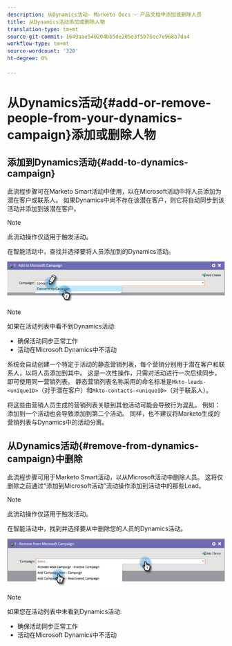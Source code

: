 ```yaml
---
description: 从Dynamics活动- Marketo Docs — 产品文档中添加或删除人员
title: 从Dynamics活动添加或删除人物
translation-type: tm+mt
source-git-commit: 1649aae540204bb5de205e3f5b75ec7e968a7da4
workflow-type: tm+mt
source-wordcount: '320'
ht-degree: 0%

---
```



# 从Dynamics活动{#add-or-remove-people-from-your-dynamics-campaign}添加或删除人物

## 添加到Dynamics活动{#add-to-dynamics-campaign}

此流程步骤可在Marketo Smart活动中使用，以在Microsoft活动中将人员添加为潜在客户或联系人。 如果Dynamics中尚不存在该潜在客户，则它将自动同步到该活动并添加到该潜在客户。

>[!NOTE]
>
>此流动操作仅适用于触发活动。

在智能活动中，查找并选择要将人员添加到的Dynamics活动。

![](assets/add-or-remove-people-from-your-dynamics-campaign-1.png)

>[!NOTE]
>
>如果在活动列表中看不到Dynamics活动:
>
>* 确保活动同步正常工作
>* 活动在Microsoft Dynamics中不活动


系统会自动创建一个特定于活动的静态营销列表，每个营销分别用于潜在客户和联系人，以将人员添加到其中。 这是一次性操作，只需对活动进行一次后续同步，即可使用同一营销列表。 静态营销列表名称采用的命名标准是`Mkto-leads-<uniqueID>`（对于潜在客户）和`Mkto-contacts-<uniqueID>`（对于联系人）。

将这些由营销人员生成的营销列表关联到其他活动可能会导致行为混乱。 例如：添加到一个活动也会导致添加到第二个活动。 同样，也不建议将Marketo生成的营销列表与Dynamics中的活动分离。

## 从Dynamics活动{#remove-from-dynamics-campaign}中删除

此流程步骤可用于Marketo Smart活动，以从Microsoft活动中删除人员。 这将仅删除之前通过“添加到Microsoft活动”流动操作添加到活动中的那些Lead。

>[!NOTE]
>
>此流动操作仅适用于触发活动。

在智能活动中，找到并选择要从中删除您的人员的Dynamics活动。

![](assets/add-or-remove-people-from-your-dynamics-campaign-2.png)

>[!NOTE]
>
>如果您在活动列表中未看到Dynamics活动:
>
>* 确保活动同步正常工作
>* 活动在Microsoft Dynamics中不活动

